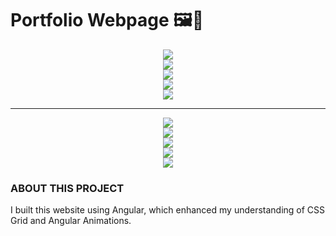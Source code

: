 <div align="left">
  <h1>Portfolio Webpage 🖼️📸</h1>
</div>
<div align="center">
  <div>
    <img src="https://github.com/user-attachments/assets/58e51f39-c289-4a6b-b540-995c00ad3f02">
  </div>
  <div>
    <img src="https://github.com/user-attachments/assets/d041df01-2582-476d-82db-a3633ec4fbee">
  </div>
  <div>
    <img src="https://github.com/user-attachments/assets/1aeb860b-0a66-4697-ba99-8bd887899fe4">
  </div>
  <div>
    <img src="https://github.com/user-attachments/assets/1671c8ee-1c6d-4bd7-beda-c8f2b5ed6729">
  </div>
  <div>
    <img src="https://github.com/user-attachments/assets/8627e13a-4456-45a8-a891-bc54b66a1d8d">
  </div>
  <hr>
  <div>
    <img src="https://github.com/user-attachments/assets/02bf6dad-eea9-4c38-aa65-e920b4c6c26e">
  </div>
  <div>
    <img src="https://github.com/user-attachments/assets/ae40b32e-f6b0-4b43-8d27-9572baea2e2d">
  </div>
  <div>
    <img src="https://github.com/user-attachments/assets/56171f6f-f232-495d-a5ab-bfdd59171cc7">
  </div>
  <div>
    <img src="https://github.com/user-attachments/assets/35e8f2ff-e27c-4c84-a317-f93b427d0be8">
  </div>
  <div>
    <img src="https://github.com/user-attachments/assets/3bdef9ee-692c-49a8-81ae-2832e59e7629">
  </div>
</div>
<div align="left">
  <h3>ABOUT THIS PROJECT</h3>
</div>
<div align="left">
  <p>
    I built this website using Angular, which enhanced my understanding of CSS Grid and Angular Animations.
  </p>
</div>
